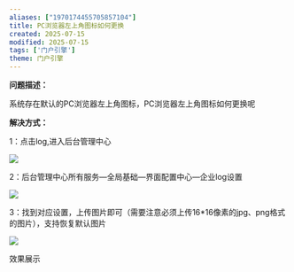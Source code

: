 ```yaml
---
aliases: ["1970174455705857104"]
title: PC浏览器左上角图标如何更换
created: 2025-07-15
modified: 2025-07-15
tags: ['门户引擎']
theme: 门户引擎
---
```


**问题描述：**

系统存在默认的PC浏览器左上角图标，PC浏览器左上角图标如何更换呢

**解决方式：**

1：点击log,进入后台管理中心

**![](https://myhelpdoc.oss-cn-heyuan.aliyuncs.com/mdimages/38743ae595b2f51b72e637e76818796a.jpg)**

2：后台管理中心所有服务—全局基础—界面配置中心—企业log设置

![](https://myhelpdoc.oss-cn-heyuan.aliyuncs.com/mdimages/667e1622293808394062fdbcdf168da4.jpg)

3：找到对应设置，上传图片即可（需要注意必须上传16\*16像素的jpg、png格式的图片），支持恢复默认图片

![](https://myhelpdoc.oss-cn-heyuan.aliyuncs.com/mdimages/ab352e799294f3abcae02d4ee9218f66.jpg)

效果展示


